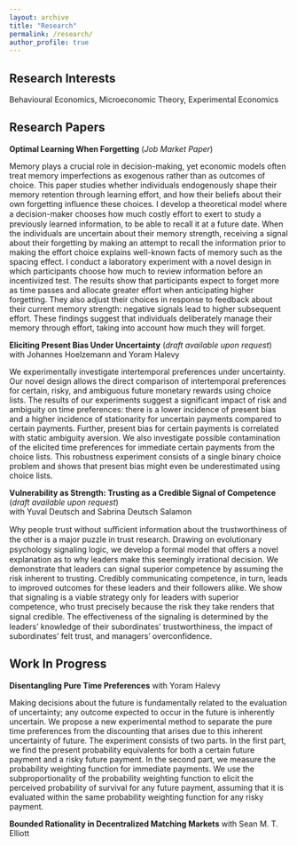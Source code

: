 ```yaml
---
layout: archive
title: "Research"
permalink: /research/
author_profile: true
---
```


## Research Interests
Behavioural Economics, Microeconomic Theory, Experimental Economics

## Research Papers
**Optimal Learning When Forgetting** (*Job Market Paper*)

Memory plays a crucial role in decision-making, yet economic models often treat memory imperfections as exogenous rather than as outcomes of choice. This paper studies whether individuals endogenously shape their memory retention through learning effort, and how their beliefs about their own forgetting influence these choices. I develop a theoretical model where a decision-maker chooses how much costly eﬀort to exert to study a previously learned information, to be able to recall it at a future date. When the individuals are uncertain about their memory strength, receiving a signal about their forgetting by making an attempt to recall the information prior to making the effort choice explains well-known facts of memory such as the spacing effect. I conduct a laboratory experiment with a novel design in which participants choose how much to review information before an incentivized test. The results show that participants expect to forget more as time passes and allocate greater effort when anticipating higher forgetting. They also adjust their choices in response to feedback about their current memory strength: negative signals lead to higher subsequent effort. These findings suggest that individuals deliberately manage their memory through effort, taking into account how much they will forget.


**Eliciting Present Bias Under Uncertainty** (*draft available upon request*)\
with Johannes Hoelzemann and Yoram Halevy

We experimentally investigate intertemporal preferences under uncertainty. Our novel design allows the direct comparison of intertemporal preferences for certain, risky, and ambiguous future monetary rewards using choice lists. The results of our experiments suggest a significant impact of risk and ambiguity on time preferences: there is a lower incidence of present bias and a higher incidence of stationarity for uncertain payments compared to certain payments. Further, present bias for certain payments is correlated with static ambiguity aversion. We also investigate possible contamination of the elicited time preferences for immediate certain payments from the choice lists. This robustness experiment consists of a single binary choice problem and shows that present bias might even be underestimated using choice lists.


**Vulnerability as Strength: Trusting as a Credible Signal of Competence** (*draft available upon request*)\
with Yuval Deutsch and Sabrina Deutsch Salamon

Why people trust without suﬃcient information about the trustworthiness of the other is a major puzzle in trust research. Drawing on evolutionary psychology signaling logic, we develop a formal model that oﬀers a novel explanation as to why leaders make this seemingly irrational decision. We demonstrate that leaders can signal superior competence by assuming the risk inherent to trusting. Credibly communicating competence, in turn, leads to improved outcomes for these leaders and their followers alike. We show that signaling is a viable strategy only for leaders with superior competence, who trust precisely because the risk they take renders that signal credible. The eﬀectiveness of the signaling is determined by the leaders’ knowledge of their subordinates’ trustworthiness, the impact of subordinates’ felt trust, and managers’ overconfidence.


## Work In Progress

**Disentangling Pure Time Preferences** with Yoram Halevy

Making decisions about the future is fundamentally related to the evaluation of uncertainty; any outcome expected to occur in the future is inherently uncertain. We propose a new experimental method to separate the pure time preferences from the discounting that arises due to this inherent uncertainty of future. The experiment consists of two parts. In the first part, we find the present probability equivalents for both a certain future payment and a risky future payment. In the second part, we measure the probability weighting function for immediate payments. We use the subproportionality of the probability weighting function to elicit the perceived probability of survival for any future payment, assuming that it is evaluated within the same probability weighting function for any risky payment.

**Bounded Rationality in Decentralized Matching Markets** with Sean M. T. Elliott

